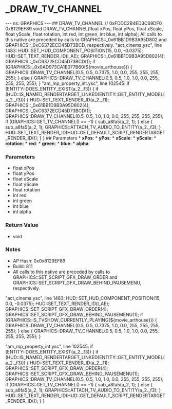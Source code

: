 # _DRAW_TV_CHANNEL

--- ns: GRAPHICS --- ## DRAW_TV_CHANNEL  // 0xFDDC2B4ED3C69DF0 0x8129EF89 void DRAW_TV_CHANNEL(float xPos, float yPos, float xScale, float yScale, float rotation, int red, int green, int blue, int alpha);  All calls to this native are preceded by calls to GRAPHICS::_0x61BB1D9B3A95D802 and GRAPHICS::_0xC6372ECD45D73BCD, respectively. "act_cinema.ysc", line 1483: HUD::SET_HUD_COMPONENT_POSITION(15, 0.0, -0.0375); HUD::SET_TEXT_RENDER_ID(l_AE); GRAPHICS::_0x61BB1D9B3A95D802(4); GRAPHICS::_0xC6372ECD45D73BCD(1); if (GRAPHICS::_0x0AD973CA1E077B60(${movie_arthouse})) { GRAPHICS::DRAW_TV_CHANNEL(0.5, 0.5, 0.7375, 1.0, 0.0, 255, 255, 255, 255); } else { GRAPHICS::DRAW_TV_CHANNEL(0.5, 0.5, 1.0, 1.0, 0.0, 255, 255, 255, 255); } "am_mp_property_int.ysc", line 102545: if (ENTITY::DOES_ENTITY_EXIST(a_2._f3)) { if (HUD::IS_NAMED_RENDERTARGET_LINKED(ENTITY::GET_ENTITY_MODEL(a_2._f3))) { HUD::SET_TEXT_RENDER_ID(a_2._f1); GRAPHICS::_0x61BB1D9B3A95D802(4); GRAPHICS::_0xC6372ECD45D73BCD(1); GRAPHICS::DRAW_TV_CHANNEL(0.5, 0.5, 1.0, 1.0, 0.0, 255, 255, 255, 255); if (GRAPHICS::GET_TV_CHANNEL() == -1) { sub_a8fa5(a_2, 1); } else { sub_a8fa5(a_2, 1); GRAPHICS::ATTACH_TV_AUDIO_TO_ENTITY(a_2._f3); } HUD::SET_TEXT_RENDER_ID(HUD::GET_DEFAULT_SCRIPT_RENDERTARGET_RENDER_ID()); } }  ## Parameters * **xPos**: * **yPos**: * **xScale**: * **yScale**: * **rotation**: * **red**: * **green**: * **blue**: * **alpha**:

### Parameters
* float xPos
* float yPos
* float xScale
* float yScale
* float rotation
* int red
* int green
* int blue
* int alpha

### Return Value
* void

### Notes
* AP Hash: 0x0x8129EF89
* Build: 811
* All calls to this native are preceded by calls to GRAPHICS::SET_SCRIPT_GFX_DRAW_ORDER and GRAPHICS::SET_SCRIPT_GFX_DRAW_BEHIND_PAUSEMENU, respectively.

"act_cinema.ysc", line 1483:
HUD::SET_HUD_COMPONENT_POSITION(15, 0.0, -0.0375);
HUD::SET_TEXT_RENDER_ID(l_AE);
GRAPHICS::SET_SCRIPT_GFX_DRAW_ORDER(4);
GRAPHICS::SET_SCRIPT_GFX_DRAW_BEHIND_PAUSEMENU(1);
if (GRAPHICS::IS_TVSHOW_CURRENTLY_PLAYING(${movie_arthouse})) {
    GRAPHICS::DRAW_TV_CHANNEL(0.5, 0.5, 0.7375, 1.0, 0.0, 255, 255, 255, 255);
} else { 
    GRAPHICS::DRAW_TV_CHANNEL(0.5, 0.5, 1.0, 1.0, 0.0, 255, 255, 255, 255);
}

"am_mp_property_int.ysc", line 102545:
if (ENTITY::DOES_ENTITY_EXIST(a_2._f3)) {
    if (HUD::IS_NAMED_RENDERTARGET_LINKED(ENTITY::GET_ENTITY_MODEL(a_2._f3))) {
        HUD::SET_TEXT_RENDER_ID(a_2._f1);
        GRAPHICS::SET_SCRIPT_GFX_DRAW_ORDER(4);
        GRAPHICS::SET_SCRIPT_GFX_DRAW_BEHIND_PAUSEMENU(1);
        GRAPHICS::DRAW_TV_CHANNEL(0.5, 0.5, 1.0, 1.0, 0.0, 255, 255, 255, 255);
        if (GRAPHICS::GET_TV_CHANNEL() == -1) {
            sub_a8fa5(a_2, 1);
        } else { 
            sub_a8fa5(a_2, 1);
            GRAPHICS::ATTACH_TV_AUDIO_TO_ENTITY(a_2._f3);
        }
        HUD::SET_TEXT_RENDER_ID(HUD::GET_DEFAULT_SCRIPT_RENDERTARGET_RENDER_ID());
    }
}


